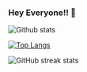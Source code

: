 ### Hey Everyone!! 👋

<!--
**kabilan1290/kabilan1290** is a ✨ _special_ ✨ repository because its `README.md` (this file) appears on your GitHub profile.

Here are some ideas to get you started:

- 🔭 I’m currently working on ...
- 🌱 I’m currently learning ...
- 👯 I’m looking to collaborate on ...
- 🤔 I’m looking for help with ...
- 💬 Ask me about ...
- 📫 How to reach me: ...
- 😄 Pronouns: ...
- ⚡ Fun fact: ...
-->

![Github stats](https://github-readme-stats.vercel.app/api?username=kabilan1290&show_icons=true&theme=synthwave)

[![Top Langs](https://github-readme-stats.vercel.app/api/top-langs/?username=kabilan1290&theme=synthwave&layout=compact)](https://github.com/anuraghazra/github-readme-stats)

![GitHub streak stats](https://github-readme-streak-stats.herokuapp.com/?user=kabilan1290&theme=synthwave)  
